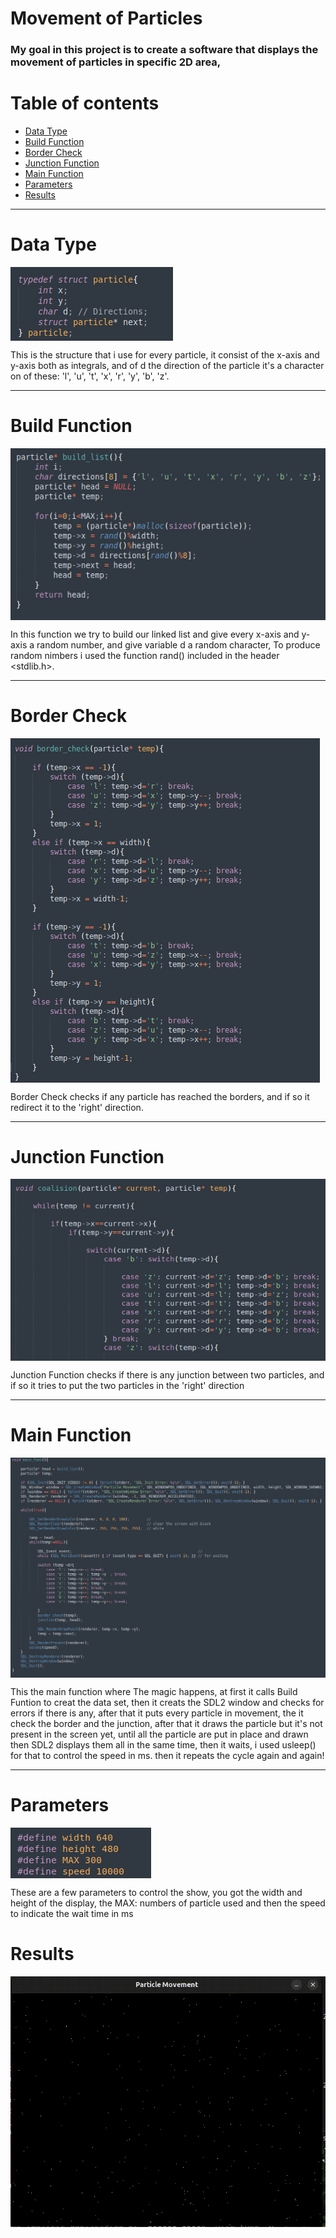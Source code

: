 # Movement of Particles


### My goal in this project is to create a software that displays the movement of particles in specific 2D area, 


# Table of contents

* [Data Type](#Data-Type)
* [Build Function](#Build-Function)
* [Border Check](#Border-Check)
* [Junction Function](#Junction-Function)
* [Main Function](#Main-Function)
* [Parameters](#Parameters)
* [Results](#Results)


---

# Data Type
<a href="Bubble sort"><img src="./pics/pic1.png" align="middle"></a>

This is the structure that i use for every particle, it consist of the x-axis and y-axis both as integrals, and of d the direction of the particle it's a character on of these: 'l', 'u', 't', 'x', 'r', 'y', 'b', 'z'. 

----
# Build Function

<a href="Bubble sort"><img src="./pics/pic2.png" align="middle"></a>


In this function we try to build our linked list and give every x-axis and y-axis a random number, and give variable d a random character, 
To produce random nimbers i used the function rand() included in the header <stdlib.h>.

----

# Border Check

<a href="Bubble sort"><img src="./pics/pic5.png" align="middle"></a>

Border Check checks if any particle has reached the borders, and if so it redirect it to the 'right' direction.

----


# Junction Function

<a href="Bubble sort"><img src="./pics/pic3.png" align="middle"></a>

Junction Function checks if there is any junction between two particles, and if so it tries to put the two particles in the 'right' direction


-----

# Main Function

<a href="Bubble sort"><img src="./pics/pic6.png" align="middle"></a>


This the main function where The magic happens, at first it calls Build Funtion to creat the data set, then it creats the SDL2 window and checks for errors if there is any, after that it puts every particle in movement, the it check the border
and the junction, after that it draws the particle but it's not present in the screen yet, until all the particle are put in place and drawn then SDL2 displays them all in the same time, then it waits, i used usleep() for that to control the
speed in ms. then it repeats the cycle again and again!

----

# Parameters

<a href="Bubble sort"><img src="./pics/pic4.png" align="middle"></a>

These are a few parameters to control the show, you got the width and height of the display, the MAX: numbers of particle used and then the speed to indicate the wait time in ms

# Results

![til](./pics/result.gif)



